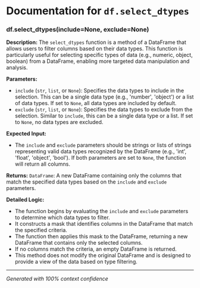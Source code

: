 # Documentation for `df.select_dtypes`

### df.select_dtypes(include=None, exclude=None)

**Description:**
The `select_dtypes` function is a method of a DataFrame that allows users to filter columns based on their data types. This function is particularly useful for selecting specific types of data (e.g., numeric, object, boolean) from a DataFrame, enabling more targeted data manipulation and analysis.

**Parameters:**
- `include` (`str`, `list`, or `None`): Specifies the data types to include in the selection. This can be a single data type (e.g., 'number', 'object') or a list of data types. If set to `None`, all data types are included by default.
- `exclude` (`str`, `list`, or `None`): Specifies the data types to exclude from the selection. Similar to `include`, this can be a single data type or a list. If set to `None`, no data types are excluded.

**Expected Input:**
- The `include` and `exclude` parameters should be strings or lists of strings representing valid data types recognized by the DataFrame (e.g., 'int', 'float', 'object', 'bool'). If both parameters are set to `None`, the function will return all columns.

**Returns:**
`DataFrame`: A new DataFrame containing only the columns that match the specified data types based on the `include` and `exclude` parameters.

**Detailed Logic:**
- The function begins by evaluating the `include` and `exclude` parameters to determine which data types to filter.
- It constructs a mask that identifies columns in the DataFrame that match the specified criteria.
- The function then applies this mask to the DataFrame, returning a new DataFrame that contains only the selected columns.
- If no columns match the criteria, an empty DataFrame is returned.
- This method does not modify the original DataFrame and is designed to provide a view of the data based on type filtering.

---
*Generated with 100% context confidence*
